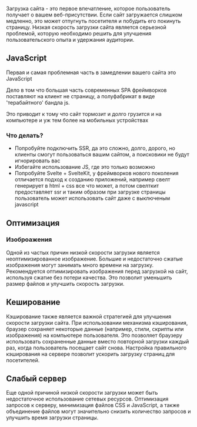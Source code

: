 Загрузка сайта - это первое впечатление, которое пользователь получает о вашем веб-присутствии. Если сайт загружается слишком медленно, это может отпугнуть посетителя и побудить его покинуть страницу. Низкая скорость загрузки сайта является серьезной проблемой, которую необходимо решить для улучшения пользовательского опыта и удержания аудитории.

##  JavaScript
Первая и самая проблемная часть в замедлении вашего сайта это JavaScript

Дело в том что большая часть современных SPA фреймворков поставляют на клиент не страницу, а полуфабрикат в виде 'терабайтного' бандла js.

Это приводит к тому что сайт тормозит и долго грузится и на компьютере и уж тем более на мобильных устройствах

### Что делать?
- Попробуйте подключить SSR, да это сложно, долго, дорого, но клиенты смогут пользоваться вашим сайтом, а поисковики не будут игнорировать вас
- Избегайте использование JS, где это только возможно
- Попробуйте Svelte + SvelteKit, у фреймворков нового поколения отличается подход к созданию приложений, например свелт генерирует в html + css  все что может, а потом свелткит предоставляет ssr и таким образом при загрузке страницы пользователь может использовать сайт даже с выключеным javascript
## Оптимизация
### Изоброажения

Одной из частых причин низкой скорости загрузки является неоптимизированное изображение. Большие и недостаточно сжатые изображения могут занимать много времени на загрузку. Рекомендуется оптимизировать изображения перед загрузкой на сайт, используя сжатие без потери качества. Это позволит уменьшить размер файлов и улучшить скорость загрузки.

## Кеширование

Кэширование также является важной стратегией для улучшения скорости загрузки сайта. При использовании механизма кэширования, браузер сохраняет некоторые данные (например, стили, скрипты или изображения) на компьютере пользователя. Это позволяет браузеру использовать сохраненные данные вместо повторной загрузки каждый раз, когда пользователь посещает сайт снова. Настройка правильного кэширования на сервере позволит ускорить загрузку страниц для посетителей.

## Слабый сервер

Еще одной причиной низкой скорости загрузки может быть недостаточное использование сетевых ресурсов. Оптимизация запросов к серверу, минимизация файлов CSS и JavaScript, а также объединение файлов могут значительно снизить количество запросов и улучшить время загрузки страницы.